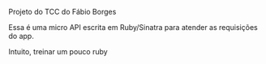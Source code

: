 Projeto do TCC do Fábio Borges

Essa é uma micro API escrita em Ruby/Sinatra para atender as requisições do app.

Intuito, treinar um pouco ruby
